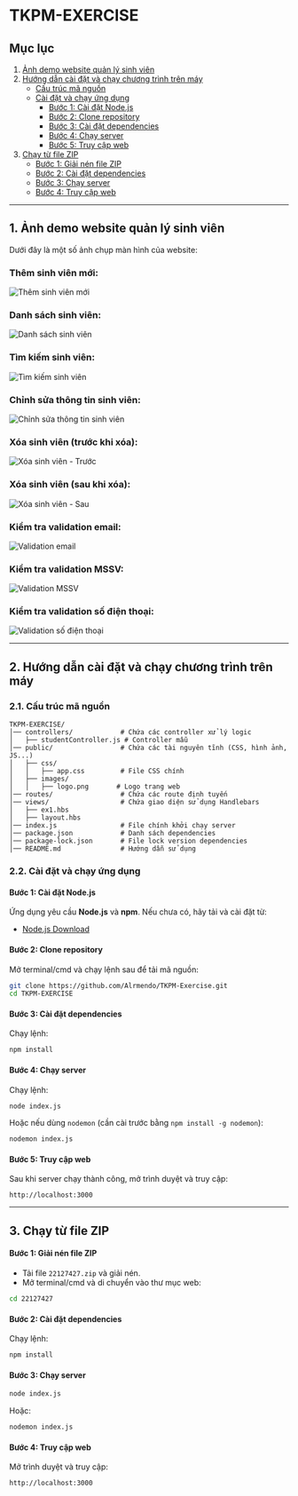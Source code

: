 # TKPM-EXERCISE

## Mục lục
1. [Ảnh demo website quản lý sinh viên](#1-ảnh-demo-website-quản-lý-sinh-viên)
2. [Hướng dẫn cài đặt và chạy chương trình trên máy](#2-hướng-dẫn-cài-đặt-và-chạy-chương-trình-trên-máy)
   - [Cấu trúc mã nguồn](#21-cấu-trúc-mã-nguồn)
   - [Cài đặt và chạy ứng dụng](#22-cài-đặt-và-chạy-ứng-dụng)
     - [Bước 1: Cài đặt Node.js](#bước-1-cài-đặt-nodejs)
     - [Bước 2: Clone repository](#bước-2-clone-repository)
     - [Bước 3: Cài đặt dependencies](#bước-3-cài-đặt-dependencies)
     - [Bước 4: Chạy server](#bước-4-chạy-server)
     - [Bước 5: Truy cập web](#bước-5-truy-cập-web)
3. [Chạy từ file ZIP](#3-chạy-từ-file-zip)
   - [Bước 1: Giải nén file ZIP](#bước-1-giải-nén-file-zip)
   - [Bước 2: Cài đặt dependencies](#bước-2-cài-đặt-dependencies)
   - [Bước 3: Chạy server](#bước-3-chạy-server)
   - [Bước 4: Truy cập web](#bước-4-truy-cập-web)

---

## 1. Ảnh demo website quản lý sinh viên
Dưới đây là một số ảnh chụp màn hình của website:

### Thêm sinh viên mới:
![Thêm sinh viên mới](./web_demo_pic/demo_add_student.png)

### Danh sách sinh viên:
![Danh sách sinh viên](./web_demo_pic/demo_student_list.png)

### Tìm kiếm sinh viên:
![Tìm kiếm sinh viên](./web_demo_pic/demo_search.png)

### Chỉnh sửa thông tin sinh viên:
![Chỉnh sửa thông tin sinh viên](./web_demo_pic/demo_change_info.png)

### Xóa sinh viên (trước khi xóa):
![Xóa sinh viên - Trước](./web_demo_pic/before_delete.png)

### Xóa sinh viên (sau khi xóa):
![Xóa sinh viên - Sau](./web_demo_pic/after_delete.png)

### Kiểm tra validation email:
![Validation email](./web_demo_pic/mail_validation.png)

### Kiểm tra validation MSSV:
![Validation MSSV](./web_demo_pic/mssv_validation.png)

### Kiểm tra validation số điện thoại:
![Validation số điện thoại](./web_demo_pic/phone_validation.png)

---

## 2. Hướng dẫn cài đặt và chạy chương trình trên máy

### 2.1. Cấu trúc mã nguồn

```
TKPM-EXERCISE/
│── controllers/            # Chứa các controller xử lý logic
│   ├── studentController.js # Controller mẫu
│── public/                 # Chứa các tài nguyên tĩnh (CSS, hình ảnh, JS...)
│   ├── css/
│   │   ├── app.css         # File CSS chính
│   ├── images/
│   │   ├── logo.png       # Logo trang web
│── routes/                 # Chứa các route định tuyến
│── views/                  # Chứa giao diện sử dụng Handlebars
│   ├── ex1.hbs
│   ├── layout.hbs
│── index.js                # File chính khởi chạy server
│── package.json            # Danh sách dependencies
│── package-lock.json       # File lock version dependencies
│── README.md               # Hướng dẫn sử dụng
```

### 2.2. Cài đặt và chạy ứng dụng

#### Bước 1: Cài đặt Node.js
Ứng dụng yêu cầu **Node.js** và **npm**. Nếu chưa có, hãy tải và cài đặt từ:
- [Node.js Download](https://nodejs.org/)

#### Bước 2: Clone repository
Mở terminal/cmd và chạy lệnh sau để tải mã nguồn:
```sh
git clone https://github.com/Alrmendo/TKPM-Exercise.git
cd TKPM-EXERCISE
```

#### Bước 3: Cài đặt dependencies
Chạy lệnh:
```sh
npm install
```

#### Bước 4: Chạy server
Chạy lệnh:
```sh
node index.js
```
Hoặc nếu dùng `nodemon` (cần cài trước bằng `npm install -g nodemon`):
```sh
nodemon index.js
```

#### Bước 5: Truy cập web
Sau khi server chạy thành công, mở trình duyệt và truy cập:
```
http://localhost:3000
```
---

## 3. Chạy từ file ZIP

#### Bước 1: Giải nén file ZIP
- Tải file `22127427.zip` và giải nén.
- Mở terminal/cmd và di chuyển vào thư mục web:
```sh
cd 22127427
```

#### Bước 2: Cài đặt dependencies
Chạy lệnh:
```sh
npm install
```

#### Bước 3: Chạy server
```sh
node index.js
```
Hoặc:
```sh
nodemon index.js
```

#### Bước 4: Truy cập web
Mở trình duyệt và truy cập:
```
http://localhost:3000
```

